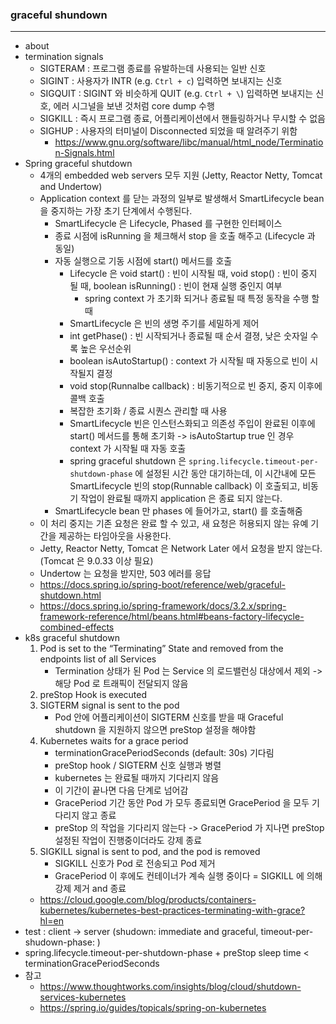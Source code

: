 
### graceful shundown 
---

- about
- termination signals
  - SIGTERAM : 프로그램 종료를 유발하는데 사용되는 일반 신호
  - SIGINT : 사용자가 INTR (e.g. `Ctrl + c`) 입력하면 보내지는 신호
  - SIGQUIT : SIGINT 와 비슷하게 QUIT (e.g. `Ctrl + \`) 입력하면 보내지는 신호, 에러 시그널을 보낸 것처럼 core dump 수행
  - SIGKILL : 즉시 프로그램 종료, 어플리케이션에서 핸들링하거나 무시할 수 없음
  - SIGHUP : 사용자의 터미널이 Disconnected 되었을 때 알려주기 위함
    - https://www.gnu.org/software/libc/manual/html_node/Termination-Signals.html
- Spring graceful shutdown
  - 4개의 embedded web servers 모두 지원 (Jetty, Reactor Netty, Tomcat and Undertow)
  - Application context 를 닫는 과정의 일부로 발생해서 SmartLifecycle bean 을 중지하는 가장 초기 단계에서 수행된다.
    - SmartLifecycle 은 Lifecycle, Phased 를 구현한 인터페이스
    - 종료 시점에 isRunning 을 체크해서 stop 을 호출 해주고 (Lifecycle 과 동일)
    - 자동 실행으로 기동 시점에 start() 메서드를 호출
      - Lifecycle 은 void start() : 빈이 시작될 때, void stop() : 빈이 중지 될 때, boolean isRunning() : 빈이 현재 실행 중인지 여부
        - spring context 가 초기화 되거나 종료될 때 특정 동작을 수행 할 때
      -  SmartLifecycle 은 빈의 생명 주기를 세밀하게 제어
        -  int getPhase() : 빈 시작되거나 종료될 때 순서 결졍, 낮은 숫자일 수록 높은 우선순위
        -  boolean isAutoStartup() : context 가 시작될 때 자동으로 빈이 시작될지 결정
        -  void stop(Runnalbe callback) : 비동기적으로 빈 중지, 중지 이후에 콜백 호출
        -  복잡한 초기화 / 종료 시퀀스 관리할 때 사용
        -  SmartLifecycle 빈은 인스턴스화되고 의존성 주입이 완료된 이후에 start() 메서드를 통해 초기화 -> isAutoStartup true 인 경우 context 가 시작될 때 자동 호출
      -  spring graceful shutdown 은 `spring.lifecycle.timeout-per-shutdown-phase` 에 설정된 시간 동안 대기하는데, 이 시간내에 모든 SmartLifecycle 빈의 stop(Runnable callback) 이 호출되고, 비동기 작업이 완료될 때까지 application 은 종료 되지 않는다.
    - SmartLifecycle bean 만 phases 에 들어가고, start() 를 호출해줌
  - 이 처리 중지는 기존 요청은 완료 할 수 있고, 새 요청은 허용되지 않는 유예 기간을 제공하는 타임아웃을 사용한다.
  - Jetty, Reactor Netty, Tomcat 은 Network Later 에서 요청을 받지 않는다. (Tomcat 은 9.0.33 이상 필요)
  - Undertow 는 요청을 받지만, 503 에러를 응답
  - https://docs.spring.io/spring-boot/reference/web/graceful-shutdown.html
  - https://docs.spring.io/spring-framework/docs/3.2.x/spring-framework-reference/html/beans.html#beans-factory-lifecycle-combined-effects
- k8s graceful shutdown
    1) Pod is set to the “Terminating” State and removed from the endpoints list of all Services
       - Termination 상태가 된 Pod 는 Service 의 로드밸런싱 대상에서 제외 -> 해당 Pod 로 트래픽이 전달되지 않음
    2) preStop Hook is executed
    3) SIGTERM signal is sent to the pod
       - Pod 안에 어플리케이션이 SIGTERM 신호를 받을 때 Graceful shutdown 을 지원하지 않으면 preStop 설정을 해야함  
    4) Kubernetes waits for a grace period
       - terminationGracePeriodSeconds (default: 30s) 기다림
       - preStop hook / SIGTERM 신호 실행과 병렬
       - kubernetes 는 완료될 때까지 기다리지 않음
       - 이 기간이 끝나면 다음 단계로 넘어감
       - GracePeriod 기간 동안 Pod 가 모두 종료되면 GracePeriod 을 모두 기다리지 않고 종료
       - preStop 의 작업을 기다리지 않는다 -> GracePeriod 가 지나면 preStop 설정된 작업이 진행중이더라도 강제 종료
    5) SIGKILL signal is sent to pod, and the pod is removed
       - SIGKILL 신호가 Pod 로 전송되고 Pod 제거
       - GracePeriod 이 후에도 컨테이너가 계속 실행 중이다 = SIGKILL 에 의해 강제 제거 and 종료
  - https://cloud.google.com/blog/products/containers-kubernetes/kubernetes-best-practices-terminating-with-grace?hl=en
- test : client -> server (shudown: immediate and graceful, timeout-per-shudown-phase: )
- spring.lifecycle.timeout-per-shutdown-phase + preStop sleep time < terminationGracePeriodSeconds
- 참고
  - https://www.thoughtworks.com/insights/blog/cloud/shutdown-services-kubernetes
  - https://spring.io/guides/topicals/spring-on-kubernetes
